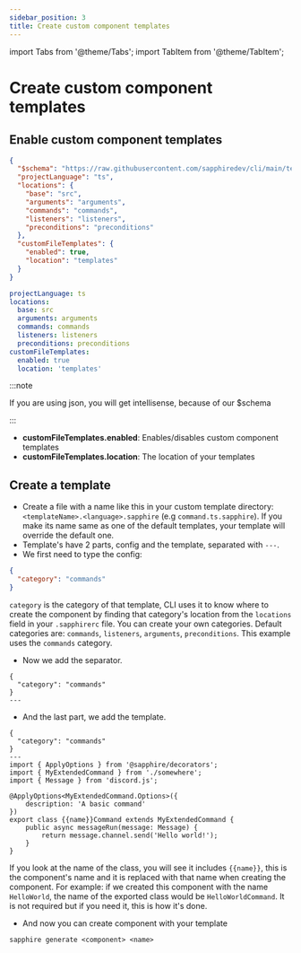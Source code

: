 ```yaml
---
sidebar_position: 3
title: Create custom component templates
---
```


import Tabs from '@theme/Tabs'; import TabItem from '@theme/TabItem';

# Create custom component templates

## Enable custom component templates

<Tabs groupId="language-choice">
<TabItem value="json" label="JSON" default>

```json {11-14}
{
  "$schema": "https://raw.githubusercontent.com/sapphiredev/cli/main/templates/schemas/.sapphirerc.scheme.json",
  "projectLanguage": "ts",
  "locations": {
    "base": "src",
    "arguments": "arguments",
    "commands": "commands",
    "listeners": "listeners",
    "preconditions": "preconditions"
  },
  "customFileTemplates": {
    "enabled": true,
    "location": "templates"
  }
}
```

</TabItem>

<TabItem value="yaml" label="YAML">

```yaml {8-10}
projectLanguage: ts
locations:
  base: src
  arguments: arguments
  commands: commands
  listeners: listeners
  preconditions: preconditions
customFileTemplates:
  enabled: true
  location: 'templates'
```

</TabItem>
</Tabs>

:::note

If you are using json, you will get intellisense, because of our $schema

:::

- **customFileTemplates.enabled**: Enables/disables custom component templates
- **customFileTemplates.location**: The location of your templates

## Create a template

- Create a file with a name like this in your custom template directory: `<templateName>.<language>.sapphire` (e.g
  `command.ts.sapphire`). If you make its name same as one of the default templates, your template will override the
  default one.
- Template's have 2 parts, config and the template, separated with `---`.
- We first need to type the config:

```json
{
  "category": "commands"
}
```

`category` is the category of that template, CLI uses it to know where to create the component by finding that
category's location from the `locations` field in your `.sapphirerc` file. You can create your own categories. Default
categories are: `commands`, `listeners`, `arguments`, `preconditions`. This example uses the `commands` category.

- Now we add the separator.

```
{
  "category": "commands"
}
---
```

- And the last part, we add the template.

```
{
  "category": "commands"
}
---
import { ApplyOptions } from '@sapphire/decorators';
import { MyExtendedCommand } from './somewhere';
import { Message } from 'discord.js';

@ApplyOptions<MyExtendedCommand.Options>({
	description: 'A basic command'
})
export class {{name}}Command extends MyExtendedCommand {
	public async messageRun(message: Message) {
		return message.channel.send('Hello world!');
	}
}

```

If you look at the name of the class, you will see it includes `{{name}}`, this is the component's name and it is
replaced with that name when creating the component. For example: if we created this component with the name
`HelloWorld`, the name of the exported class would be `HelloWorldCommand`. It is not required but if you need it, this
is how it's done.

- And now you can create component with your template

```
sapphire generate <component> <name>
```
